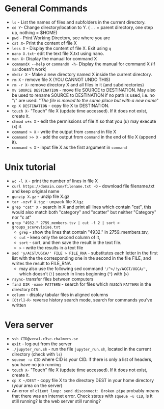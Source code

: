 # General Commands
- `ls` - List the names of files and subfolders in the current directory. 
- `cd Y`- Change directory/location to Y. ( `..` = parent directory, one step up, nothing = $HOME)
- `pwd` - Print Working Directory, see where you are
- `cat X`- Print the content of file X
- `less X` - Display the content of file X. Exit using `q`
- `nano X.txt`- edit the text file X.txt using nano.
- `man X`- Display the manual for command X
- `commandX --help` or `commandX -h`- Display the manual for command X (if `man`doesn't work)
- `mkdir X` - Make a new directory named X inside the current directory.
- `rm X` - remove file X (YOU CANNOT UNDO THIS)
- `rm -r X`- remove directory X and all files in it (and subdirectories)
- `mv SOURCE DESTINATION` - move file  SOURCE to DESTINATION. May also be used to rename SOURCE to DESTINATION if no path is used, i.e. no "/" are used. "*The file is moved to the same place but with a new name*"
- `cp X DESTINATION` - copy file X to DESTINATION.
- `touch X`- "Touch" file X (update time accessed). If it does not exist, create it.
- `chmod u+x X` - edit the permissions of file X so that you (u) may execute (x) it.
- `command > X` - write the output from `command` in file X
- `command >> X` - add the output from `command` in the end of file X (append it).
- `command < X` - input file X as the first argument in `command`

# Unix tutorial
- `wc -l X` - print the number of lines in file X
- `curl https://domain.com/filename.txt -O` - download file filename.txt and keep original name
- `gunzip X.gz` - unzip file X.gz
- `tar -xzvf X.tgz` - unpack file X.tgz
- `grep "cat" X` - search in X and print all lines which contain "cat", this would also match both "category" and "scatter" but neither "Category" nor "c at"
- `grep "4932." 2759_members.tsv | cut -f 2 | sort > groups_scerevisiae.txt`
	- `grep` - show the lines that contain "4932." in 2759_members.tsv, 
	- `cut` - keep only the second column of it, 
	- `sort` - sort, and then save the result in the text file.
	- `>` - write the results in a text file
- `sed 'y/ACGT/UGCA/' FILE > FILE_RNA` - substitutes each letter in the first list with the the corresponding one in the second in the file FILE, and writes the result to FILE_RNA
	- may also use the following sed command `'/^>/!y/ACGT/UGCA/'`, which doesn't (`!`) search in lines beginning (`^`) with (`>`)
- `rsync`- transfer files between computers
- `find DIR -name PATTERN` - search for files which match `PATTERN` in the directory `DIR`
- `column` - display tabular files in aligned columns
- `[Ctrl]-R`- reverse history search mode, search for commands you've written 

# Vera server
- `ssh CID@vera1.c3se.chalmers.se`
- `exit` - log out from the server
- `./jupyter_run.sh` - run the file `jupyter_run.sh`, located in the current directory (check with `ls`)
- `squeue -u CID` where CID is your CID. If there is only a list of headers, you have no job running
- `touch X`- "Touch" file X (update time accessed). If it does not exist, create it.
- `cp X ~/DEST` - copy file X to the directory DEST in your home directory (your area on the server)
- An error of `client_loop: send disconnect: Broken pipe` probably means that there was an internet error. Check status with `squeue -u CID`, is it still running? Is the web server still running?